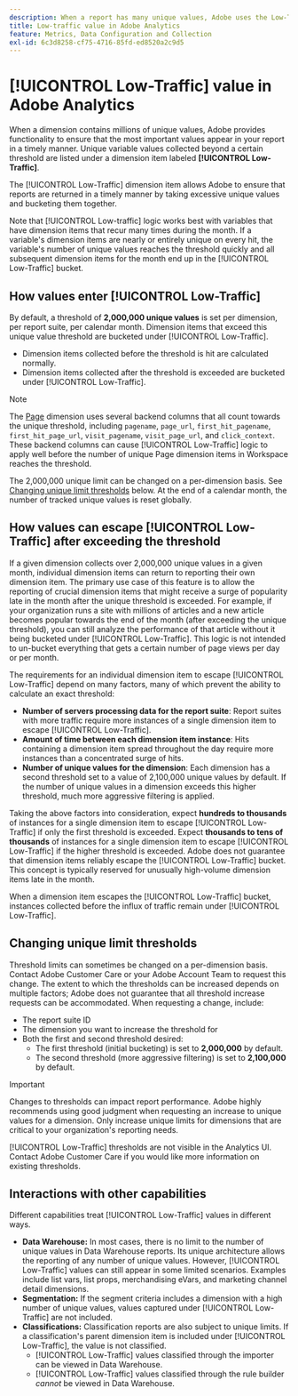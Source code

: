 ```yaml
---
description: When a report has many unique values, Adobe uses the Low-Traffic dimension item to improve report performance.
title: Low-traffic value in Adobe Analytics
feature: Metrics, Data Configuration and Collection
exl-id: 6c3d8258-cf75-4716-85fd-ed8520a2c9d5
---
```

# [!UICONTROL Low-Traffic] value in Adobe Analytics

When a dimension contains millions of unique values, Adobe provides functionality to ensure that the most important values appear in your report in a timely manner. Unique variable values collected beyond a certain threshold are listed under a dimension item labeled **[!UICONTROL Low-Traffic]**.

The [!UICONTROL Low-Traffic] dimension item allows Adobe to ensure that reports are returned in a timely manner by taking excessive unique values and bucketing them together.

Note that [!UICONTROL Low-traffic] logic works best with variables that have dimension items that recur many times during the month. If a variable's dimension items are nearly or entirely unique on every hit, the variable's number of unique values reaches the threshold quickly and all subsequent dimension items for the month end up in the [!UICONTROL Low-Traffic] bucket.

## How values enter [!UICONTROL Low-Traffic]

By default, a threshold of **2,000,000 unique values** is set per dimension, per report suite, per calendar month. Dimension items that exceed this unique value threshold are bucketed under [!UICONTROL Low-Traffic].

* Dimension items collected before the threshold is hit are calculated normally.
* Dimension items collected after the threshold is exceeded are bucketed under [!UICONTROL Low-Traffic].

>[!NOTE]
>The [Page](../components/dimensions/page.md) dimension uses several backend columns that all count towards the unique threshold, including `pagename`, `page_url`, `first_hit_pagename`, `first_hit_page_url`, `visit_pagename`, `visit_page_url`, and `click_context`. These backend columns can cause [!UICONTROL Low-Traffic] logic to apply well before the number of unique Page dimension items in Workspace reaches the threshold.

The 2,000,000 unique limit can be changed on a per-dimension basis. See [Changing unique limit thresholds](#changing-unique-limit-thresholds) below. At the end of a calendar month, the number of tracked unique values is reset globally.

## How values can escape [!UICONTROL Low-Traffic] after exceeding the threshold

If a given dimension collects over 2,000,000 unique values in a given month, individual dimension items can return to reporting their own dimension item. The primary use case of this feature is to allow the reporting of crucial dimension items that might receive a surge of popularity late in the month after the unique threshold is exceeded. For example, if your organization runs a site with millions of articles and a new article becomes popular towards the end of the month (after exceeding the unique threshold), you can still analyze the performance of that article without it being bucketed under [!UICONTROL Low-Traffic]. This logic is not intended to un-bucket everything that gets a certain number of page views per day or per month.

The requirements for an individual dimension item to escape [!UICONTROL Low-Traffic] depend on many factors, many of which prevent the ability to calculate an exact threshold:

* **Number of servers processing data for the report suite**: Report suites with more traffic require more instances of a single dimension item to escape [!UICONTROL Low-Traffic].
* **Amount of time between each dimension item instance**: Hits containing a dimension item spread throughout the day require more instances than a concentrated surge of hits.
* **Number of unique values for the dimension**: Each dimension has a second threshold set to a value of 2,100,000 unique values by default. If the number of unique values in a dimension exceeds this higher threshold, much more aggressive filtering is applied.

Taking the above factors into consideration, expect **hundreds to thousands** of instances for a single dimension item to escape [!UICONTROL Low-Traffic] if only the first threshold is exceeded. Expect **thousands to tens of thousands** of instances for a single dimension item to escape [!UICONTROL Low-Traffic] if the higher threshold is exceeded. Adobe does not guarantee that dimension items reliably escape the [!UICONTROL Low-Traffic] bucket. This concept is typically reserved for unusually high-volume dimension items late in the month.

When a dimension item escapes the [!UICONTROL Low-Traffic] bucket, instances collected before the influx of traffic remain under [!UICONTROL Low-Traffic].

## Changing unique limit thresholds

Threshold limits can sometimes be changed on a per-dimension basis. Contact Adobe Customer Care or your Adobe Account Team to request this change. The extent to which the thresholds can be increased depends on multiple factors; Adobe does not guarantee that all threshold increase requests can be accommodated. When requesting a change, include:

* The report suite ID
* The dimension you want to increase the threshold for
* Both the first and second threshold desired:
  * The first threshold (initial bucketing) is set to **2,000,000** by default.
  * The second threshold (more aggressive filtering) is set to **2,100,000** by default.

>[!IMPORTANT]
>
>Changes to thresholds can impact report performance. Adobe highly recommends using good judgment when requesting an increase to unique values for a dimension. Only increase unique limits for dimensions that are critical to your organization's reporting needs.

[!UICONTROL Low-Traffic] thresholds are not visible in the Analytics UI. Contact Adobe Customer Care if you would like more information on existing thresholds.

## Interactions with other capabilities

Different capabilities treat [!UICONTROL Low-Traffic] values in different ways.

* **Data Warehouse:** In most cases, there is no limit to the number of unique values in Data Warehouse reports. Its unique architecture allows the reporting of any number of unique values. However, [!UICONTROL Low-Traffic] values can still appear in some limited scenarios. Examples include list vars, list props, merchandising eVars, and marketing channel detail dimensions.
* **Segmentation:** If the segment criteria includes a dimension with a high number of unique values, values captured under [!UICONTROL Low-Traffic] are not included.
* **Classifications:** Classification reports are also subject to unique limits. If a classification's parent dimension item is included under [!UICONTROL Low-Traffic], the value is not classified.
  * [!UICONTROL Low-Traffic] values classified through the importer can be viewed in Data Warehouse. <!-- AN-115871 -->
  * [!UICONTROL Low-Traffic] values classified through the rule builder *cannot* be viewed in Data Warehouse. <!-- AN-122872 -->
